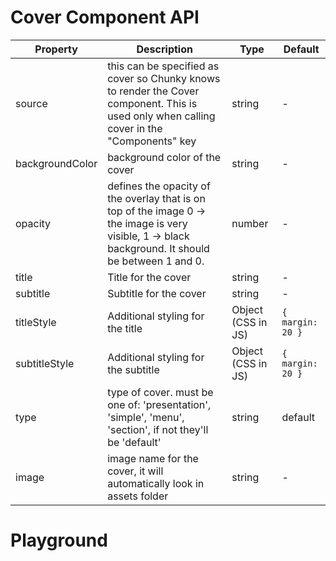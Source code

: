 # Cover Component API

| Property        | Description                                                                                                                                          | Type               | Default                |
| --------------- | ---------------------------------------------------------------------------------------------------------------------------------------------------- | ------------------ | ---------------------- |
| source          | this can be specified as cover so Chunky knows to render the Cover component. This is used only when calling cover in the "Components" key           | string             | -                      |
| backgroundColor | background color of the cover                                                                                                                        | string             | -                      |
| opacity         | defines the opacity of the overlay that is on top of the image 0 -> the image is very visible, 1 -> black background.  It should be between 1 and 0. | number             | -                      |
| title           | Title for the cover                                                                                                                                  | string             | -                      |
| subtitle        | Subtitle for the cover                                                                                                                               | string             | -                      |
| titleStyle      | Additional styling for the title                                                                                                                     | Object (CSS in JS) | ``` { margin: 20 } ``` |
| subtitleStyle   | Additional styling for the subtitle                                                                                                                  | Object (CSS in JS) | ``` { margin: 20 } ``` |
| type            | type of cover. must be one of: 'presentation', 'simple', 'menu', 'section', if not they'll be 'default'                                              | string             | default                |
| image           | image name for the cover, it will automatically look in assets folder                                                                                | string             | -                      |


# Playground